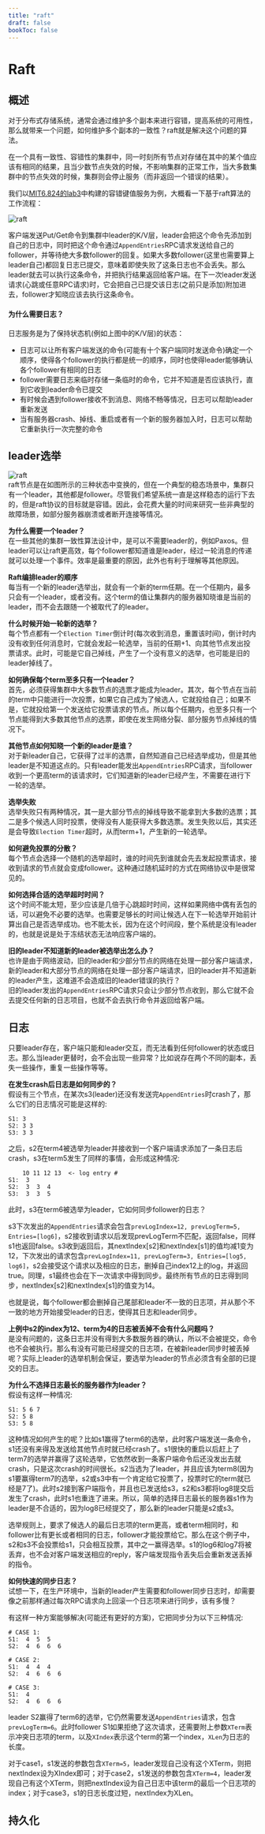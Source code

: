 ```yaml
---
title: "raft"
draft: false
bookToc: false
---
```


# Raft


概述
-------

对于分布式存储系统，通常会通过维护多个副本来进行容错，提高系统的可用性，那么就带来一个问题，如何维护多个副本的一致性？raft就是解决这个问题的算法。

在一个具有一致性、容错性的集群中，同一时刻所有节点对存储在其中的某个值应该有相同的结果，且当少数节点失效的时候，不影响集群的正常工作，当大多数集群中的节点失效的时候，集群则会停止服务（而非返回一个错误的结果）。

我们以[MIT6.824的lab3](https://pdos.csail.mit.edu/6.824/labs/lab-kvraft.html)中构建的容错键值服务为例，大概看一下基于raft算法的工作流程：

![raft](./images/raft_summary.png)

客户端发送Put/Get命令到集群中leader的K/V层，leader会把这个命令先添加到自己的日志中，同时把这个命令通过`AppendEntries`RPC请求发送给自己的follower，并等待绝大多数follower的回复。如果大多数follower(这里也需要算上leader自己)都回复日志已提交，意味着即使失败了这条日志也不会丢失。那么leader就去可以执行这条命令，并把执行结果返回给客户端。在下一次leader发送请求(心跳或任意RPC请求)时，它会把自己已提交该日志(之前只是添加)附加进去，follower才知晓应该去执行这条命令。

#### 为什么需要日志？
日志服务是为了保持状态机(例如上图中的K/V层)的状态：
* 日志可以让所有客户端发送的命令(可能有十个客户端同时发送命令)确定一个顺序，使得各个follower的执行都是统一的顺序，同时也使得leader能够确认各个follower有相同的日志
* follower需要日志来临时存储一条临时的命令，它并不知道是否应该执行，直到它收到leader命令已提交
* 有时候会遇到follower接收不到消息、网络不畅等情况，日志可以帮助leader重新发送
* 当有服务器crash、掉线、重启或者有一个新的服务器加入时，日志可以帮助它重新执行一次完整的命令

leader选举
-------

![raft](./images/raft_server_status.png)  
raft节点是在如图所示的三种状态中变换的，但在一个典型的稳态场景中，集群只有一个leader，其他都是follower。尽管我们希望系统一直是这样稳态的运行下去的，但是raft协议的目标就是容错。因此，会花费大量的时间来研究一些非典型的故障场景，如部分服务器崩溃或者断开连接等情况。

**为什么需要一个leader？**  
在一些其他的集群一致性算法设计中，是可以不需要leader的，例如Paxos。但leader可以让raft更高效，每个follower都知道谁是leader，经过一轮消息的传递就可以处理一个事件。效率是最重要的原因，此外也有利于理解等其他原因。

**Raft编排leader的顺序**  
每当有一个新的leader选举出，就会有一个新的term任期。在一个任期内，最多只会有一个leader，或者没有。这个term的值让集群内的服务器知晓谁是当前的leader，而不会去跟随一个被取代了的leader。

**什么时候开始一轮新的选举？**  
每个节点都有一个`Election Timer`倒计时(每次收到消息，重置该时间)，倒计时内没有收到任何消息时，它就会发起一轮选举，当前的任期+1、向其他节点发出投票请求。此时，可能是它自己掉线，产生了一个没有意义的选举，也可能是旧的leader掉线了。

**如何确保每个term至多只有一个leader？**  
首先，必须获得集群中大多数节点的选票才能成为leader。其次，每个节点在当前的term中只能进行一次投票，如果它自己成为了候选人，它就投给自己；如果不是，它就投给第一个发送给它投票请求的节点。所以每个任期内，也至多只有一个节点能得到大多数其他节点的选票，即使在发生网络分裂、部分服务节点掉线的情况下。

**其他节点如何知晓一个新的leader是谁？**  
对于新leader自己，它获得了过半的选票，自然知道自己已经选举成功，但是其他leader是不知道这点的。只有leader能发出`AppendEntries`RPC请求，当follower收到一个更高term的该请求时，它们知道新的leader已经产生，不需要在进行下一轮的选举。

**选举失败**  
选举失败只有两种情况，其一是大部分节点的掉线导致不能拿到大多数的选票；其二是多个候选人同时投票，使得没有人能获得大多数选票。发生失败以后，其实还是会导致`Election Timer`超时，从而term+1，产生新的一轮选举。

**如何避免投票的分散？**  
每个节点会选择一个随机的选举超时，谁的时间先到谁就会先去发起投票请求，接收到请求的节点就会变成follower。这种通过随机延时的方式在网络协议中是很常见的。

**如何选择合适的选举超时时间？**  
这个时间不能太短，至少应该是几倍于心跳超时时间，这样如果网络中偶有丢包的话，可以避免不必要的选举。也需要足够长的时间让候选人在下一轮选举开始前计算出自己是否选举成功。也不能太长，因为在这个时间段，整个系统是没有leader的，也就是说是处于冻结状态无法响应客户端的。

**旧的leader不知道新的leader被选举出怎么办？**  
也许是由于网络波动，旧的leader和少部分节点的网络在处理一部分客户端请求，新的leader和大部分节点的网络在处理一部分客户端请求，旧的leader并不知道新的leader产生，这难道不会造成旧的leader错误的执行？  
旧的leader发出的`AppendEntries`RPC请求只会让少部分节点收到，那么它就不会去提交任何新的日志项目，也就不会去执行命令并返回给客户端。

日志
-------
只要leader存在，客户端只能和leader交互，而无法看到任何follower的状态或日志。那么当leader更替时，会不会出现一些异常？比如说存在两个不同的副本，丢失一些操作，重复一些操作等等。

**在发生crash后日志是如何同步的？**  
假设有三个节点，在某次s3(leader)还没有发送完`AppendEntries`时crash了，那么它们的日志情况可能是这样的:
```
S1: 3
S2: 3 3
S3: 3 3
```
之后，s2在term4被选举为leader并接收到一个客户端请求添加了一条日志后crash，s3在term5发生了同样的事情，会形成这种情况:
```
    10 11 12 13  <- log entry #  
S1:  3  
S2:  3  3  4  
S3:  3  3  5  
```
此时，s3在term6被选举为leader，它如何同步follower的日志？

s3下次发出的`AppendEntries`请求会包含`prevLogIndex=12, prevLogTerm=5, Entries=[log6]`，s2接收到请求以后发现prevLogTerm不匹配，返回false，同样s1也返回false。s3收到返回后，其nextIndex[s2]和nextIndex[s1]的值均减1变为12，下次发出的请求包含`prevLogIndex=11, prevLogTerm=3, Entries=[log5, log6]`，s2会接受这个请求以及相应的日志，删掉自己index12上的log，并返回true。同理，s1最终也会在下一次请求中得到同步。最终所有节点的日志得到同步，nextIndex[s2]和nextIndex[s1]的值变为14。

也就是说，每个follower都会删掉自己尾部和leader不一致的日志项，并从那个不一致的地方开始接受leader的日志，使得其日志和leader同步。

**上例中s2的index为12、term为4的日志被丢掉不会有什么问题吗？**  
是没有问题的，这条日志并没有得到大多数服务器的确认，所以不会被提交，命令也不会被执行。那么有没有可能已经提交的日志项，在被新leader同步时被丢掉呢？实际上leader的选举机制会保证，要选举为leader的节点必须含有全部的已提交的日志。

**为什么不选择日志最长的服务器作为leader？**  
假设有这样一种情况:
```
S1: 5 6 7
S2: 5 8
S3: 5 8
```
这种情况如何产生的呢？比如s1赢得了term6的选举，此时客户端发送一条命令，s1还没有来得及发送给其他节点时就已经crash了。s1很快的重启以后赶上了term7的选举并赢得了这轮选举，它依然收到一条客户端命令后还没发出去就crash，只是这次crash的时间很长。s2当选为了leader，并且应该为term8(因为s1要赢得term7的选举，s2或s3中有一个肯定给它投票了，投票时它的term就已经是7了)。此时s2接到客户端指令，并且也已发送给s3，s2和s3都将log8提交后发生了crash，此时s1也重连了进来。所以，简单的选择日志最长的服务器s1作为leader是不合适的，因为log8已经提交了，那么新的leader只能是s2或s3。

选举规则上，要求了候选人的最后日志项的term更高，或者term相同时，和follower比有更长或者相同的日志，follower才能投票给它。那么在这个例子中，s2和s3不会投票给s1，只会相互投票，其中之一赢得选举。s1的log6和log7将被丢弃，也不会对客户端发送相应的reply，客户端发现指令丢失后会重新发送丢掉的指令。

**如何快速的同步日志？**  
试想一下，在生产环境中，当新的leader产生需要和follower同步日志时，却需要像之前那样通过每次RPC请求向上回滚一个日志项来进行同步，该有多慢？

有这样一种方案能够解决(可能还有更好的方案)，它把同步分为以下三种情况:
```
# CASE 1:
S1:  4  5  5
S2:  4  6  6  6

# CASE 2:
S1:  4  4  4
S2:  4  6  6  6

# CASE 3:
S1:  4  
S2:  4  6  6  6
```
leader S2赢得了term6的选举，它仍然需要发送`AppendEntries`请求，包含`prevLogTerm=6`。此时follower S1如果拒绝了这次请求，还需要附上参数`XTerm`表示冲突日志项的term，以及`XIndex`表示这个term的第一个index，`XLen`为日志的长度。

对于case1，s1发送的参数包含`XTerm=5`，leader发现自己没有这个XTerm，则把nextIndex设为XIndex即可；对于case2，s1发送的参数包含`XTerm=4`，leader发现自己有这个XTerm，则把nextIndex设为自己日志中该term的最后一个日志项的index；对于case3，s1的日志长度过短，nextIndex为XLen。

持久化
-------